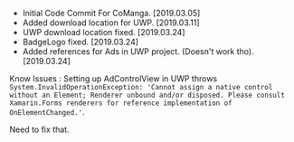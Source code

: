 - Initial Code Commit For CoManga. [2019.03.05]
- Added download location for UWP. [2019.03.11]
- UWP download location fixed. [2019.03.24]
- BadgeLogo fixed. [2019.03.24]
- Added references for Ads in UWP project. (Doesn't work tho). [2019.03.24]

Know Issues :
Setting up AdControlView in UWP throws `System.InvalidOperationException: 'Cannot assign a native control without an Element; Renderer unbound and/or disposed. Please consult Xamarin.Forms renderers for reference implementation of OnElementChanged.'`.

Need to fix that.